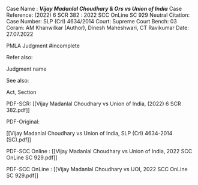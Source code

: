 Case Name : ***Vijay Madanlal Choudhary & Ors vs Union of India***
Case Reference: (2022) 6 SCR 382 :  2022 SCC OnLine SC 929
Neutral Citation:
Case Number: SLP (Crl) 4634/2014
Court: Supreme Court
Bench: 03
Coram: AM Khanwilkar (Author), Dinesh Maheshwari, CT Ravikumar
Date: 27.07.2022

PMLA Judgment  #incomplete 

Refer also:

Judgment name

See also:
 
Act, Section

PDF-SCR:
[[Vijay Madanlal Choudhary vs Union of India, (2022) 6 SCR 382.pdf]]

PDF-Original: 

[[Vijay Madanlal Choudhary vs Union of India, SLP (Crl) 4634-2014 (SC).pdf]]


PDF-SCC Online :
[[Vijay Madanlal Choudhary vs Union of India, 2022 SCC OnLine SC 929.pdf]]

PDF-SCC OnLine :
[[Vijay Madanlal Choudhary vs UOI, 2022 SCC OnLine SC 929.pdf]]
